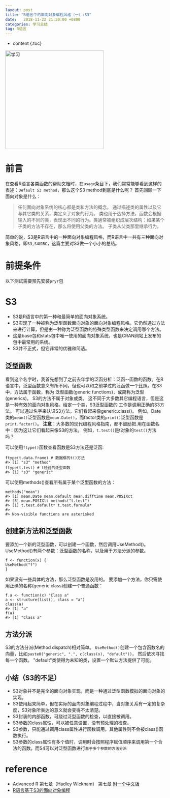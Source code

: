 ```yaml
---
layout: post
title: "R语言中的面向对象编程风格（一）:S3"
date:   2018-11-22 21:30:00 +0800
categories: 学习总结
tag: R语言
---
```


* content
{:toc}



<img src="{{ '/posts/study.jpg' | prepend: site.baseurl }}" alt="学习" width="310" />

前言   
====================================
在查看R语言各类函数的帮助文档时，在`usage`条目下，我们常常能够看到这样的表述：`Default S3 method`，那么这个S3 method到底是什么呢？
首先回顾一下面向对象是什么：
>任何面向对象系统的核心都是类和方法的概念。 通过描述类的属性以及它与其它类的关系，类定义了对象的行为。 类也用于选择方法，函数会根据输入的不同的类，表现出不同的行为。类通常被组织成层次结构：如果某个子类的方法不存在，那么将使用父类的方法。 子类从父类那里继承行为。

简单的说，S3是R语言中的一种面向对象编程风格，而R语言中一共有三种面向对象风格，即`S3,S4和RC`，这篇主要对S3做一个小小的总结。

前提条件   
====================================
以下测试需要预先安装`pryr`包

S3   
====================================
+ S3是R语言中的第一种和最简单的面向对象系统。
+ S3实现了一种被称为泛型函数面向对象的面向对象编程风格。它仍然通过方法来进行计算，但是由一种称为泛型函数的特殊类型函数来决定调用哪个方法。
+ 这是base包和stats包中唯一使用的面向对象系统，也是CRAN网站上发布的包中最常用的系统。 
+ S3并不正式，但它非常的优雅和简洁。

泛型函数
------------------------------------
看到这个名字时，我首先想到了之前去年学的泛函分析：泛函--函数的函数。在R语言中，泛型函数意义有所不同，但也可以和之前学过的泛函做一个比照。在S3中，方法属于函数，称为
泛型函数(generic functions)，或简称为泛型(generics)。 S3的方法不属于对象或类。 这不同于大多数其它编程语言，但是这是一种有效的面向对象风格。给定一个类，S3泛型函数的
工作是调用正确的S3方法。 可以通过名字来认识S3方法，它们看起来像generic.class()。 例如，Date类的`mean()`泛型函数是`mean.Date()`，而factor类的`print()`泛型函数是`print.factor()`。
**注意**：大多数的现代编程风格指南，都不鼓励把.用在函数名中：因为这让它们看起来像S3的方法。 例如，`t.test()`是t对象的`test()`方法吗？

可以使用`ftype()`函数查看函数是S3方法还是泛函:
```
ftype(t.data.frame) # 数据框的t()方法 
#> [1] "s3" "method" 
ftype(t.test) # t检验的泛型函数 
#> [1] "s3" "generic"
```

可以使用methods()查看所有属于某个泛型函数的方法： 
```
methods("mean") 
#> [1] mean.Date mean.default mean.difftime mean.POSIXct 
#> [5] mean.POSIXlt methods("t.test") 
#> [1] t.test.default* t.test.formula* 
#> 
#> Non-visible functions are asterisked
```
创建新方法和泛型函数
------------------------------------
要添加一个新的泛型函数，可以创建一个函数，然后调用UseMethod()。 UseMethod()有两个参数：泛型函数的名称，以及用于方法分派的参数。
```
f <- function(x) {
UseMethod("f")
}
```
如果没有一些具体的方法，那么泛型函数是没用的。 要添加一个方法，你只需使用正确的名称(generic.class)创建一个普通函数：
```
f.a <- function(x) "Class a" 
a <- structure(list(), class = "a") 
class(a) 
#> [1] "a" 
f(a) 
#> [1] "Class a"
```

方法分派
------------------------------------
S3的方法分派(Method dispatch)相对简单。 `UseMethod()`创建一个包含函数名的向量，比如`paste0("generic", ".", c(class(x), "default"))`，
然后依次寻找每一个函数。 "default"类使得为未知的类，设置一个默认方法提供了可能。

小结（S3的不足）
------------------------------------
+ S3对象并不是完全的面向对象实现，而是一种通过泛型函数模拟的面向对象的实现。
+ S3使用起来简单，但在实际的面向对象编程过程中，当对象关系有一定的复杂度，S3对象所表达的意义就会变得不太清楚。
+ S3封装的内部函数，可绕过泛型函数的检查，以直接被调用。
+ S3参数的class属性，可以被任意设置，没有预处理的检查。
+ S3参数，只能通过调用class属性进行函数调用，其他属性则不会被class()函数执行。
+ S3参数的class属性有多个值时，调用时会按照程序赋值顺序来调用第一个合法的函数。而S4可以对泛型函数进行`基于多个参数的方法分派`

reference   
====================================
+  Advanced R 第七章（Hadley Wickham） 第七章 [附一个中文版](http://yukawax.cn/posts/Advanced_R.pdf)
+ [R语言基于S3的面向对象编程](http://blog.fens.me/r-class-s3/)